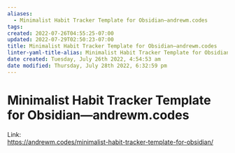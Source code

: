 ```yaml
---
aliases:
  - Minimalist Habit Tracker Template for Obsidian—andrewm.codes
tags: 
created: 2022-07-26T04:55:25-07:00
updated: 2022-07-29T02:50:23-07:00
title: Minimalist Habit Tracker Template for Obsidian—andrewm.codes
linter-yaml-title-alias: Minimalist Habit Tracker Template for Obsidian—andrewm.codes
date created: Tuesday, July 26th 2022, 4:54:53 am
date modified: Thursday, July 28th 2022, 6:32:59 pm
---
```


# Minimalist Habit Tracker Template for Obsidian—andrewm.codes

Link:  
<https://andrewm.codes/minimalist-habit-tracker-template-for-obsidian/>
